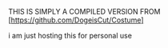 THIS IS SIMPLY A COMPILED VERSION FROM [https://github.com/DogeisCut/Costume]

i am just hosting this for personal use
